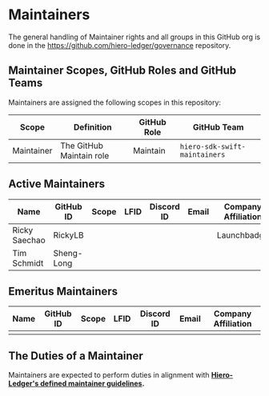 # Maintainers

The general handling of Maintainer rights and all groups in this GitHub org is done in the https://github.com/hiero-ledger/governance repository.

## Maintainer Scopes, GitHub Roles and GitHub Teams

Maintainers are assigned the following scopes in this repository:

| Scope      | Definition               | GitHub Role | GitHub Team                        |
| ---------- | ------------------------ | ----------- | ---------------------------------- |
| Maintainer | The GitHub Maintain role | Maintain    | `hiero-sdk-swift-maintainers`      |

## Active Maintainers

<!-- Please keep this sorted alphabetically by github -->

|      Name      |  GitHub ID  | Scope | LFID | Discord ID | Email | Company Affiliation |
|--------------- | ----------- | ----- | ---- | ---------- | ----- | ------------------- |
| Ricky Saechao  | RickyLB     |       |      |            |       |  Launchbadge        |
| Tim Schmidt    | Sheng-Long  |       |      |            |       |                     |

## Emeritus Maintainers

| Name | GitHub ID | Scope | LFID | Discord ID | Email | Company Affiliation |
|----- | --------- | ----- | ---- | ---------- | ----- | ------------------- |
|      |           |       |      |            |       |                     |

## The Duties of a Maintainer

Maintainers are expected to perform duties in alignment with **[Hiero-Ledger's defined maintainer guidelines](https://github.com/hiero-ledger/governance/blob/main/roles-and-groups.md#maintainers).**
